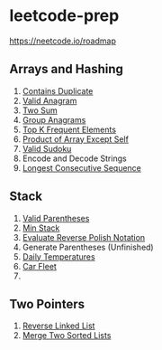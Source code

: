 # leetcode-prep

https://neetcode.io/roadmap

## Arrays and Hashing

<ol>
    <li><a href="./arrays/q1/README.md">Contains Duplicate</a></li>
    <li><a href="./arrays/q2/README.md">Valid Anagram</a></li>
    <li><a href="./arrays/q3/README.md">Two Sum</a></li>
    <li><a href="./arrays/q4/README.md">Group Anagrams</a></li>
    <li><a href="./arrays/q5/README.md">Top K Frequent Elements</a></li>
    <li><a href="./arrays/q6/README.md">Product of Array Except Self</a></li>
    <li><a href="./arrays/q7/README.md">Valid Sudoku</a></li>
    <li>Encode and Decode Strings</li>
    <li><a href="./arrays/q9/README.md">Longest Consecutive Sequence</a></li>
</ol>

## Stack
<ol>
    <li><a href="./stack/q1/README.md">Valid Parentheses</a></li>
    <li><a href="./stack/q2/README.md">Min Stack</a></li>
    <li><a href="./stack/q3/README.md">Evaluate Reverse Polish Notation</a></li>
    <li>Generate Parentheses (Unfinished)</li>
    <li><a href="./stack/q5/README.md">Daily Temperatures</a></li>
    <li><a href="./stack/q6/README.md">Car Fleet</a></li>
    <li><a href="./stack/q7/README.md"></a></li>
</ol>

## Two Pointers
<ol>
    <li><a href="./linked lists/q1/README.md">Reverse Linked List</a></li>
    <li><a href="./linked lists/q2/README.md">Merge Two Sorted Lists</a></li>
</ol>